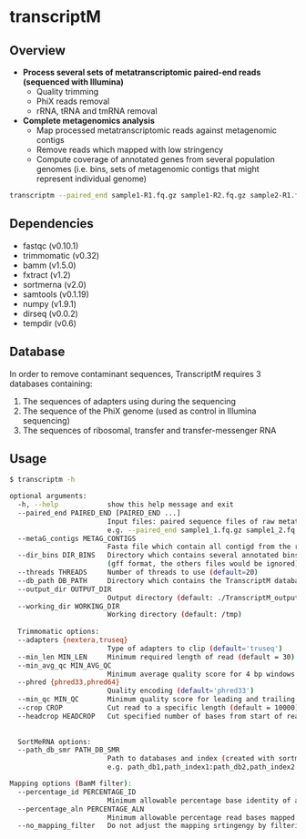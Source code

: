 # transcriptM

## Overview
* **Process several sets of metatranscriptomic paired-end reads (sequenced with Illumina)**
  - Quality trimming
  - PhiX reads removal
  - rRNA, tRNA and tmRNA removal
* **Complete metagenomics analysis**
  - Map processed metatranscriptomic reads against metagenomic contigs
  - Remove reads which mapped with low stringency
  - Compute coverage of annotated genes from several population genomes (i.e. bins, sets of metagenomic contigs that might represent individual genome)

```sh
transcriptm --paired_end sample1-R1.fq.gz sample1-R2.fq.gz sample2-R1.fq.gz sample2-R2.fq.gz --metaG_contigs assembly.fa --dir_bins dir_gff
```
## Dependencies
* fastqc      (v0.10.1)
* trimmomatic (v0.32)
* bamm        (v1.5.0)
* fxtract     (v1.2)
* sortmerna   (v2.0)
* samtools    (v0.1.19)
* numpy       (v1.9.1)
* dirseq      (v0.0.2)
* tempdir     (v0.6)

## Database
In order to remove contaminant sequences, TranscriptM requires 3 databases containing: 

1. The sequences of adapters using during the sequencing 
2. The sequence of the PhiX genome (used as control in Illumina sequencing)
3. The sequences of ribosomal, transfer and transfer-messenger RNA  

## Usage
```sh
$ transcriptm -h

optional arguments:
  -h, --help            show this help message and exit
  --paired_end PAIRED_END [PAIRED_END ...]
                        Input files: paired sequence files of raw metatranscriptomic reads (fq.gz format) 
                        e.g. --paired_end sample1_1.fq.gz sample1_2.fq.gz sample2_1.fq.gz sample2_2.fq.gz
  --metaG_contigs METAG_CONTIGS
                        Fasta file which contain all contigd from the reference metagenome
  --dir_bins DIR_BINS   Directory which contains several annotated bins 
                        (gff format, the others files would be ignored)
  --threads THREADS     Number of threads to use (default=20)
  --db_path DB_PATH     Directory which contains the TranscriptM databases
  --output_dir OUTPUT_DIR
                        Output directory (default: ./TranscriptM_output)
  --working_dir WORKING_DIR
                        Working directory (default: /tmp)
                        
  Trimmomatic options:
  --adapters {nextera,truseq}
                        Type of adapters to clip (default='truseq')
  --min_len MIN_LEN     Minimum required length of read (default = 30)
  --min_avg_qc MIN_AVG_QC
                        Minimum average quality score for 4 bp windows (default = 25)
  --phred {phred33,phred64}
                        Quality encoding (default='phred33')
  --min_qc MIN_QC       Minimum quality score for leading and trailing bases (default = 20)
  --crop CROP           Cut read to a specific length (default = 10000)
  --headcrop HEADCROP   Cut specified number of bases from start of read (default=0)
  
  
  SortMeRNA options:
  --path_db_smr PATH_DB_SMR
                        Path to databases and index (created with sortmerna/2.0/bin/indexdb_rna) 
                        e.g. path_db1,path_index1:path_db2,path_index2 

Mapping options (BamM filter):
  --percentage_id PERCENTAGE_ID
                        Minimum allowable percentage base identity of a mapped read (default=0.97)
  --percentage_aln PERCENTAGE_ALN
                        Minimum allowable percentage read bases mapped (default=0.95)
  --no_mapping_filter   Do not adjust the mapping srtingengy by filtering alignments (default=False)

```
